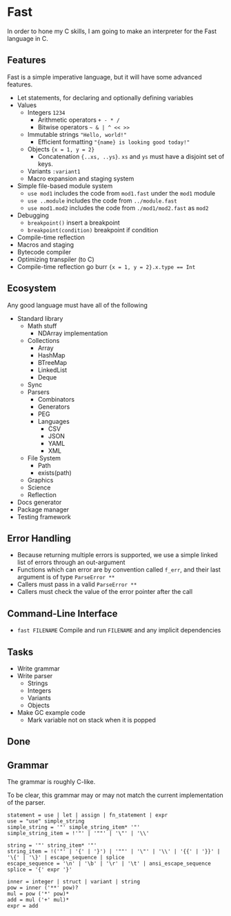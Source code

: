 # Fast

In order to hone my C skills, I am going to make an interpreter for the Fast language in C.

## Features

Fast is a simple imperative language, but it will have some advanced features.

- Let statements, for declaring and optionally defining variables
- Values
    - Integers `1234`
        - Arithmetic operators `+ - * /`
        - Bitwise operators `~ & | ^ << >>`
    - Immutable strings `"Hello, world!"`
        - Efficient formatting `"{name} is looking good today!"`
    - Objects `{x = 1, y = 2}`
        - Concatenation `{..xs, ..ys}`. `xs` and `ys` must have a disjoint set of keys.
    - Variants `:variant1`
    - Macro expansion and staging system
- Simple file-based module system
    - `use mod1` includes the code from `mod1.fast` under the `mod1` module
    - `use ..module` includes the code from `../module.fast`
    - `use mod1.mod2` includes the code from `./mod1/mod2.fast` as `mod2`
- Debugging
    - `breakpoint()` insert a breakpoint
    - `breakpoint(condition)` breakpoint if condition
- Compile-time reflection
- Macros and staging
- Bytecode compiler
- Optimizing transpiler (to C)
- Compile-time reflection go burr `{x = 1, y = 2}.x.type == Int`

## Ecosystem

Any good language must have all of the following
- Standard library
    - Math stuff
        - NDArray implementation
    - Collections
        - Array
        - HashMap
        - BTreeMap
        - LinkedList
        - Deque
    - Sync
    - Parsers
        - Combinators
        - Generators
        - PEG
        - Languages
            - CSV
            - JSON
            - YAML
            - XML
    - File System
        - Path
        - exists(path)
    - Graphics
    - Science
    - Reflection
- Docs generator
- Package manager
- Testing framework

## Error Handling

- Because returning multiple errors is supported, we use a simple linked list of errors through an out-argument
- Functions which can error are by convention called `f_err`, and their last argument is of type `ParseError **`
- Callers must pass in a valid `ParseError **`
- Callers must check the value of the error pointer after the call

## Command-Line Interface

- `fast FILENAME` Compile and run `FILENAME` and any implicit dependencies

## Tasks

- Write grammar
- Write parser
    - Strings
    - Integers
    - Variants
    - Objects
- Make GC example code
    - Mark variable not on stack when it is popped

## Done

## Grammar

The grammar is roughly C-like.

To be clear, this grammar may or may not match the current implementation of the parser.

```
statement = use | let | assign | fn_statement | expr
use = "use" simple_string
simple_string = '"' simple_string_item* '"'
simple_string_item = !'"' | '""' | '\"' | '\\'

string = '"' string_item* '"'
string_item = !('"' | '{' | '}') | '""' | '\"' | '\\' | '{{' | '}}' | '\{' | '\}' | escape_sequence | splice
escape_sequence = '\n' | '\b' | '\r' | '\t' | ansi_escape_sequence
splice = '{' expr '}'

inner = integer | struct | variant | string
pow = inner ('**' pow)?
mul = pow ('*' pow)*
add = mul ('+' mul)*
expr = add
```
